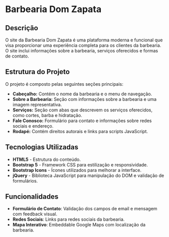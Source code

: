 # Barbearia Dom Zapata

## Descrição

O site da Barbearia Dom Zapata é uma plataforma moderna e funcional que visa proporcionar uma experiência completa para os clientes da barbearia. O site inclui informações sobre a barbearia, serviços oferecidos e formas de contato.

## Estrutura do Projeto

O projeto é composto pelas seguintes seções principais:

- **Cabeçalho:** Contém o nome da barbearia e o menu de navegação.
- **Sobre a Barbearia:** Seção com informações sobre a barbearia e uma imagem representativa.
- **Serviços:** Seção com abas que descrevem os serviços oferecidos, como cortes, barba e hidratação.
- **Fale Conosco:** Formulário para contato e informações sobre redes sociais e endereço.
- **Rodapé:** Contém direitos autorais e links para scripts JavaScript.

## Tecnologias Utilizadas

- **HTML5** - Estrutura do conteúdo.
- **Bootstrap 5** - Framework CSS para estilização e responsividade.
- **Bootstrap Icons** - Ícones utilizados para melhorar a interface.
- **jQuery** - Biblioteca JavaScript para manipulação do DOM e validação de formulários.

## Funcionalidades

- **Formulário de Contato**: Validação dos campos de email e mensagem com feedback visual.
- **Redes Sociais**: Links para redes sociais da barbearia.
- **Mapa Interativo**: Embeddable Google Maps com localização da barbearia.
